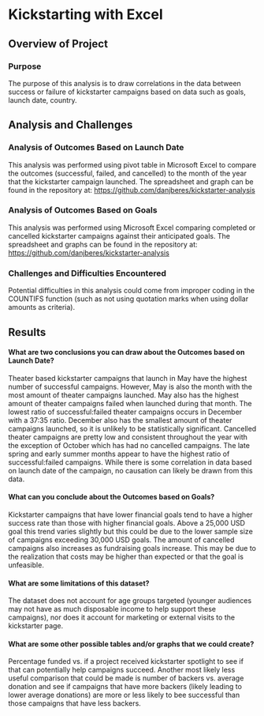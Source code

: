 # Kickstarting with Excel

## Overview of Project

### Purpose
The purpose of this analysis is to draw correlations in the data between success or failure of kickstarter campaigns based on data such as goals, launch date, country.

## Analysis and Challenges

### Analysis of Outcomes Based on Launch Date
This analysis was performed using pivot table in Microsoft Excel to compare the outcomes (successful, failed, and cancelled) to the month of the year that the kickstarter campaign launched. The spreadsheet and graph can be found in the repository at: https://github.com/danjberes/kickstarter-analysis 
### Analysis of Outcomes Based on Goals
This analysis was performed using Microsoft Excel comparing completed or cancelled kickstarter campaigns against their anticipated goals. The spreadsheet and graphs can be found in the repository at: https://github.com/danjberes/kickstarter-analysis
### Challenges and Difficulties Encountered
Potential difficulties in this analysis could come from improper coding in the COUNTIFS function (such as not using quotation marks when using dollar amounts as criteria). 
## Results

#### What are two conclusions you can draw about the Outcomes based on Launch Date?
Theater based kickstarter campaigns that launch in May have the highest number of successful campaigns. However, May is also the month with the most amount of theater campaigns launched. May also has the highest amount of theater campaigns failed when launched during that month. The lowest ratio of successful:failed theater campaigns occurs in December with a 37:35 ratio. December also has the smallest amount of theater campaigns launched, so it is unlikely to be statistically significant. Cancelled theater campaigns are pretty low and consistent throughout the year with the exception of October which has had no cancelled campaigns. The late spring and early summer months appear to have the highest ratio of successful:failed campaigns. While there is some correlation in data based on launch date of the campaign, no causation can likely be drawn from this data. 
#### What can you conclude about the Outcomes based on Goals?
Kickstarter campaigns that have lower financial goals tend to have a higher success rate than those with higher financial goals. Above a 25,000 USD goal this trend varies slightly but this could be due to the lower sample size of campaigns exceeding 30,000 USD goals. The amount of cancelled campaigns also increases as fundraising goals increase. This may be due to the realization that costs may be higher than expected or that the goal is unfeasible. 
#### What are some limitations of this dataset?
The dataset does not account for age groups targeted (younger audiences may not have as much disposable income to help support these campaigns), nor does it account for marketing or external visits to the kickstarter page.
#### What are some other possible tables and/or graphs that we could create?
Percentage funded vs. if a project received kickstarter spotlight to see if that can potentially help campaigns succeed. Another most likely less useful comparison that could be made is number of backers vs. average donation and see if campaigns that have more backers (likely leading to lower average donations) are more or less likely to bee successful than those campaigns that have less backers.
